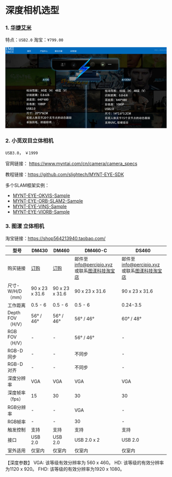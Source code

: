 # 深度相机选型

### 1. [华捷艾米](http://www.hjimi.com/?pro/tgsb/)

特点：`USB2.0` 淘宝：`¥799.00 `

![参数对比](./data/IMI.png)

### 2. 小觅双目立体相机

`USB3.0`， `￥1999`

官网链接： https://www.myntai.com/cn/camera/camera_specs

教程链接：https://github.com/slightech/MYNT-EYE-SDK

多个SLAM框架实例：

- [MYNT-EYE-OKVIS-Sample](https://github.com/slightech/MYNT-EYE-OKVIS-Sample)
- [MYNT-EYE-ORB-SLAM2-Sample](https://github.com/slightech/MYNT-EYE-ORB-SLAM2-Sample)
- [MYNT-EYE-VINS-Sample](https://github.com/slightech/MYNT-EYE-VINS-Sample)
- [MYNT-EYE-VIORB-Sample](https://github.com/slightech/MYNT-EYE-VIORB-Sample)

### 3. 图漾 立体相机

淘宝链接：https://shop564213940.taobao.com/

| 型号             | DM430                                                        | DM460                                                        | DM460-C                                                      | DS460                                                        |
| ---------------- | ------------------------------------------------------------ | ------------------------------------------------------------ | ------------------------------------------------------------ | ------------------------------------------------------------ |
| 购买链接         | [订购](https://item.taobao.com/item.htm?spm=a1z38n.10677092.0.0.7961f75ajzeyT1&id=543877091580&abbucket=13) | [订购](https://item.taobao.com/item.htm?spm=2013.1.0.0.53d3ab67UoLZba&id=543852033046&scm=1007.12144.81309.42296_42296&pvid=9307f62a-9d0a-4b25-9b40-c4465f43e796&idnum=0) | 邮件至 info@percipio.xyz 或联系[图漾科技淘宝店](https://shop564213940.taobao.com/) | 邮件至 info@percipio.xyz 或联系[图漾科技淘宝店](https://shop564213940.taobao.com/) |
| 尺寸-W/H/D（mm） | 90 x 23 x 31.6                                               | 90 x 23 x 31.6                                               | 90 x 23 x 31.6                                               | 90 x 23 x 31.6                                               |
| 工作距离         | 0.5 - 6                                                      | 0.5 - 6                                                      | 0.5 - 6                                                      | 0.24-3.5                                                     |
| Depth FOV（H/V） | 56° / 46°                                                    | 56° / 46°                                                    | 56° / 46°                                                    | 60° / 48°                                                    |
| RGB FOV（H/V）   | -                                                            | -                                                            | 56° / 46°                                                    | -                                                            |
| RGB-D 同步       | -                                                            | -                                                            | 不同步                                                       | -                                                            |
| RGB-D 对齐       | -                                                            | -                                                            | 不同步                                                       | -                                                            |
| 深度分辨率       | VGA                                                          | VGA                                                          | VGA                                                          | VGA                                                          |
| 深度帧率（fps）  | 15                                                           | 30                                                           | 30                                                           | 30                                                           |
| RGB分辨率        | -                                                            | -                                                            | VGA                                                          | -                                                            |
| RGB帧率          | -                                                            | -                                                            | 30                                                           | -                                                            |
| 触发控制         | 支持                                                         | 支持                                                         | 支持                                                         | 支持                                                         |
| 接口             | USB 2.0                                                      | USB 2.0                                                      | USB 2.0 x 2                                                  | USB 2.0                                                      |
| 室外适用         | 仅室内                                                       | 仅室内                                                       | 仅室内                                                       | 仅室内                                                       |

【深度参数】
 VGA: 该等级有效分辨率为 560 x 460。 HD: 该等级的有效分辨率为1120 x 920。 FHD: 该等级的有效分辨率为1920 x 1080。 